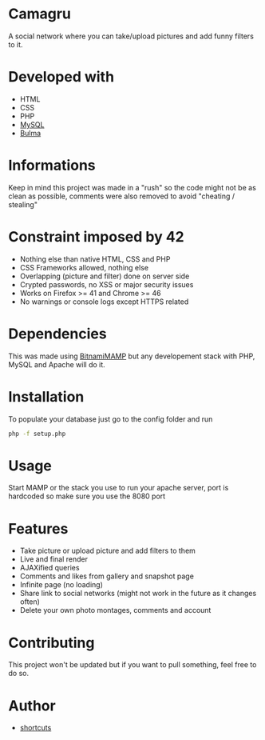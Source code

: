 # Camagru

A social network where you can take/upload pictures and add funny filters to it.

# Developed with

- HTML
- CSS
- PHP
- [MySQL](https://www.mysql.com/)
- [Bulma](https://bulma.io/)

# Informations

Keep in mind this project was made in a "rush" so the code might not be as clean as possible, comments were also removed to avoid "cheating / stealing"

# Constraint imposed by 42

- Nothing else than native HTML, CSS and PHP
- CSS Frameworks allowed, nothing else
- Overlapping (picture and filter) done on server side
- Crypted passwords, no XSS or major security issues
- Works on Firefox >= 41 and Chrome >= 46
- No warnings or console logs except HTTPS related

# Dependencies

This was made using [BitnamiMAMP](https://bitnami.com/stack/mamp) but any developement stack with PHP, MySQL and Apache will do it.

# Installation

To populate your database just go to the config folder and run

```bash
php -f setup.php
```

# Usage

Start MAMP or the stack you use to run your apache server, port is hardcoded so make sure you use the 8080 port

# Features

- Take picture or upload picture and add filters to them<br />
- Live and final render<br />
- AJAXified queries<br />
- Comments and likes from gallery and snapshot page<br />
- Infinite page (no loading)
- Share link to social networks (might not work in the future as it changes often)<br />
- Delete your own photo montages, comments and account

# Contributing

This project won't be updated but if you want to pull something, feel free to do so.

# Author

- [shortcuts](https://github.com/shortcuts)
